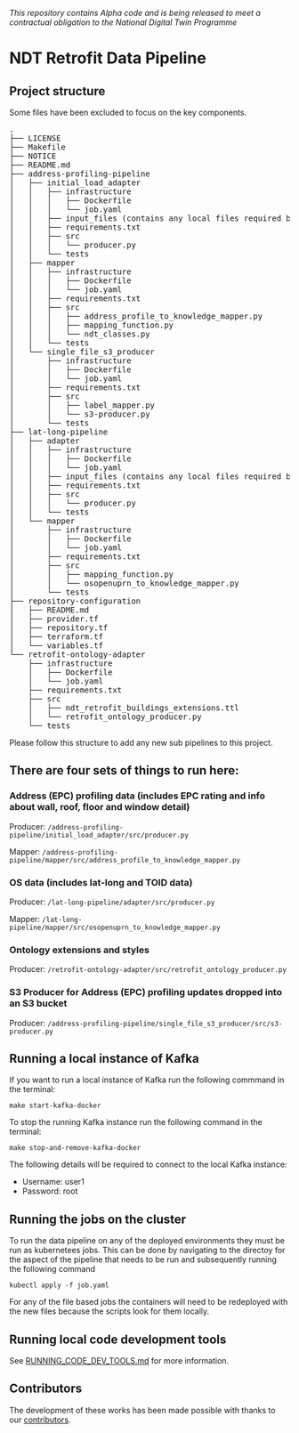 *This repository contains Alpha code and is being released to meet a contractual obligation to the National Digital Twin
Programme*

# NDT Retrofit Data Pipeline

## Project structure

Some files have been excluded to focus on the key components. 

<pre>
.
├── LICENSE
├── Makefile
├── NOTICE
├── README.md
├── address-profiling-pipeline
│   ├── initial_load_adapter
│   │   ├── infrastructure
│   │   │   ├── Dockerfile
│   │   │   └── job.yaml
│   │   ├── input_files (contains any local files required by the adapters)
│   │   ├── requirements.txt
│   │   ├── src
│   │   │   └── producer.py
│   │   └── tests
│   ├── mapper
│   │   ├── infrastructure
│   │   │   ├── Dockerfile
│   │   │   └── job.yaml
│   │   ├── requirements.txt
│   │   ├── src
│   │   │   ├── address_profile_to_knowledge_mapper.py
│   │   │   ├── mapping_function.py
│   │   │   └── ndt_classes.py
│   │   └── tests
│   └── single_file_s3_producer
│       ├── infrastructure
│       │   ├── Dockerfile
│       │   └── job.yaml
│       ├── requirements.txt
│       ├── src
│       │   ├── label_mapper.py
│       │   └── s3-producer.py
│       └── tests
├── lat-long-pipeline
│   ├── adapter
│   │   ├── infrastructure
│   │   │   ├── Dockerfile
│   │   │   └── job.yaml
│   │   ├── input_files (contains any local files required by the adapters)
│   │   ├── requirements.txt
│   │   ├── src
│   │   │   └── producer.py
│   │   └── tests
│   └── mapper
│       ├── infrastructure
│       │   ├── Dockerfile
│       │   └── job.yaml
│       ├── requirements.txt
│       ├── src
│       │   ├── mapping_function.py
│       │   └── osopenuprn_to_knowledge_mapper.py
│       └── tests
├── repository-configuration
│   ├── README.md
│   ├── provider.tf
│   ├── repository.tf
│   ├── terraform.tf
│   └── variables.tf
└── retrofit-ontology-adapter
    ├── infrastructure
    │   ├── Dockerfile
    │   └── job.yaml
    ├── requirements.txt
    ├── src
    │   ├── ndt_retrofit_buildings_extensions.ttl
    │   └── retrofit_ontology_producer.py
    └── tests</pre>

Please follow this structure to add any new sub pipelines to this project.

## There are four sets of things to run here:
### Address (EPC) profiling data (includes EPC rating and info about wall, roof, floor and window detail)
Producer: ```/address-profiling-pipeline/initial_load_adapter/src/producer.py```

Mapper: ```/address-profiling-pipeline/mapper/src/address_profile_to_knowledge_mapper.py```

### OS data (includes lat-long and TOID data)
Producer: ```/lat-long-pipeline/adapter/src/producer.py```

Mapper: ```/lat-long-pipeline/mapper/src/osopenuprn_to_knowledge_mapper.py```

### Ontology extensions and styles
Producer: ```/retrofit-ontology-adapter/src/retrofit_ontology_producer.py```

### S3 Producer for Address (EPC) profiling updates dropped into an S3 bucket
Producer: ```/address-profiling-pipeline/single_file_s3_producer/src/s3-producer.py```

## Running a local instance of Kafka

If you want to run a local instance of Kafka run the following commmand in the terminal:

```
make start-kafka-docker
```

To stop the running Kafka instance run the following command in the terminal:

```
make stop-and-remove-kafka-docker
```
The following details will be required to connect to the local Kafka instance:

  - Username: user1
  - Password: root

## Running the jobs on the cluster

To run the data pipeline on any of the deployed environments they must be run as kubernetees jobs.
This can be done by navigating to the directoy for the aspect of the pipeline that needs to be run and subsequently running the following command

```
kubectl apply -f job.yaml
```

For any of the file based jobs the containers will need to be redeployed with the new files because the scripts look for them locally.

## Running local code development tools

See [RUNNING_CODE_DEV_TOOLS.md](./developer_docs/RUNNING_CODE_DEV_TOOLS.md) for more information.

## Contributors
The development of these works has been made possible with thanks to our [contributors](https://github.com/National-Digital-Twin/IRIS-data-pipeline/graphs/contributors).